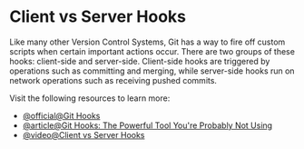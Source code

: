 # Client vs Server Hooks

Like many other Version Control Systems, Git has a way to fire off custom scripts when certain important actions occur. There are two groups of these hooks: client-side and server-side. Client-side hooks are triggered by operations such as committing and merging, while server-side hooks run on network operations such as receiving pushed commits.

Visit the following resources to learn more:

- [@official@Git Hooks](https://git-scm.com/book/en/v2/Customizing-Git-Git-Hooks#:~:text=There%20are%20two%20groups%20of,for%20all%20sorts%20of%20reasons.)
- [@article@Git Hooks: The Powerful Tool You're Probably Not Using](https://dev.to/algodame/git-hooks-the-powerful-tool-youre-probably-not-using-but-should-be-1lec)
- [@video@Client vs Server Hooks](https://youtu.be/egfuwOe8nXc?si=IkbLCr-3eGE9x6cY)